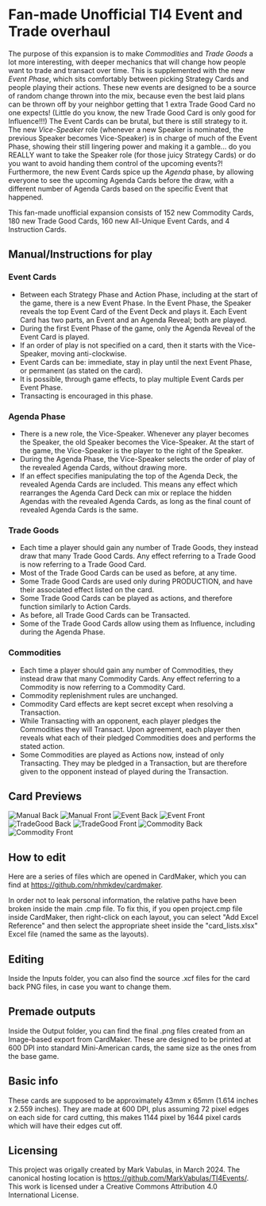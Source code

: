 # Fan-made Unofficial TI4 Event and Trade overhaul

The purpose of this expansion is to make *Commodities* and *Trade Goods* a lot more interesting, with deeper mechanics that will change how people want to trade and transact over time.  This is supplemented with the new *Event Phase*, which sits comfortably between picking Strategy Cards and people playing their actions.  These new events are designed to be a source of random change thrown into the mix, because even the best laid plans can be thrown off by your neighbor getting that 1 extra Trade Good Card no one expects!  (Little do you know, the new Trade Good Card is only good for Influence!!!)  The Event Cards can be brutal, but there is still strategy to it. The new *Vice-Speaker* role (whenever a new Speaker is nominated, the previous Speaker becomes Vice-Speaker) is in charge of much of the Event Phase, showing their still lingering power and making it a gamble... do you REALLY want to take the Speaker role (for those juicy Strategy Cards) or do you want to avoid handing them control of the upcoming events?!  Furthermore, the new Event Cards spice up the *Agenda* phase, by allowing everyone to see the upcoming Agenda Cards before the draw, with a different number of Agenda Cards based on the specific Event that happened.

This fan-made unofficial expansion consists of 152 new Commodity Cards, 180 new Trade Good Cards, 160 new All-Unique Event Cards, and 4 Instruction Cards.

## Manual/Instructions for play

### Event Cards
- Between each Strategy Phase and Action Phase, including at the start of the game, there is a new Event Phase.  In the Event Phase, the Speaker reveals the top Event Card of the Event Deck and plays it.  Each Event Card has two parts, an Event and an Agenda Reveal; both are played.
- During the first Event Phase of the game, only the Agenda Reveal of the Event Card is played.
- If an order of play is not specified on a card, then it starts with the Vice-Speaker, moving anti-clockwise.
- Event Cards can be: immediate, stay in play until the next Event Phase, or permanent (as stated on the card). 
- It is possible, through game effects, to play multiple Event Cards per Event Phase.
- Transacting is encouraged in this phase.

### Agenda Phase
- There is a new role, the Vice-Speaker.  Whenever any player becomes the Speaker, the old Speaker becomes the Vice-Speaker. At the start of the game, the Vice-Speaker is the player to the right of the Speaker.
- During the Agenda Phase, the Vice-Speaker selects the order of play of the revealed Agenda Cards, without drawing more.
- If an effect specifies manipulating the top of the Agenda Deck, the revealed Agenda Cards are included.  This means any effect which rearranges the Agenda Card Deck can mix or replace the hidden Agendas with the revealed Agenda Cards, as long as the final count of revealed Agenda Cards is the same.

### Trade Goods
- Each time a player should gain any number of Trade Goods, they instead draw that many Trade Good Cards.  Any effect referring to a Trade Good is now referring to a Trade Good Card.
- Most of the Trade Good Cards can be used as before, at any time.
- Some Trade Good Cards are used only during PRODUCTION, and have their associated effect listed on the card.
- Some Trade Good Cards can be played as actions, and therefore function similarly to Action Cards.
- As before, all Trade Good Cards can be Transacted.
- Some of the Trade Good Cards allow using them as Influence, including during the Agenda Phase.

### Commodities
- Each time a player should gain any number of Commodities, they instead draw that many Commodity Cards. Any effect referring to a Commodity is now referring to a Commodity Card.
- Commodity replenishment rules are unchanged.
- Commodity Card effects are kept secret except when resolving a Transaction.
- While Transacting with an opponent, each player pledges the Commodities they will Transact. Upon agreement, each player then reveals what each of their pledged Commodities does and performs the stated action.
- Some Commodities are played as Actions now, instead of only Transacting. They may be pledged in a Transaction, but are therefore given to the opponent instead of played during the Transaction.

## Card Previews
![Manual Back](/Previews/Manual_Back_Preview.jpg) ![Manual Front](/Previews/Manual_Front_Preview.jpg)
![Event Back](/Previews/Event_Back_Preview.jpg) ![Event Front](/Previews/Event_Front_Preview.jpg)
![TradeGood Back](/Previews/TradeGood_Back._Preview.jpg) ![TradeGood Front](/Previews/TradeGood_Front_Preview.jpg)
![Commodity Back](/Previews/Commodity_Back_Preview.jpg) ![Commodity Front](/Previews/Commodity_Front_Preview.jpg)

## How to edit
Here are a series of files which are opened in CardMaker, which you can find at https://github.com/nhmkdev/cardmaker.

In order not to leak personal information, the relative paths have been broken inside the main .cmp file.  To fix this, if you open project.cmp file inside CardMaker, then right-click on each layout, you can select "Add Excel Reference" and then select the appropriate sheet inside the "card_lists.xlsx" Excel file (named the same as the layouts).

## Editing
Inside the Inputs folder, you can also find the source .xcf files for the card back PNG files, in case you want to change them.

## Premade outputs
Inside the Output folder, you can find the final .png files created from an Image-based export from CardMaker.  These are designed to be printed at 600 DPI into standard Mini-American cards, the same size as the ones from the base game.

## Basic info
These cards are supposed to be approximately 43mm x 65mm (1.614 inches x 2.559 inches).
They are made at 600 DPI, plus assuming 72 pixel edges on each side for card cutting, this makes 1144 pixel by 1644 pixel cards which will have their edges cut off.

## Licensing
This project was origally created by Mark Vabulas, in March 2024.
The canonical hosting location is https://github.com/MarkVabulas/TI4Events/.
This work is licensed under a Creative Commons Attribution 4.0 International License.  
